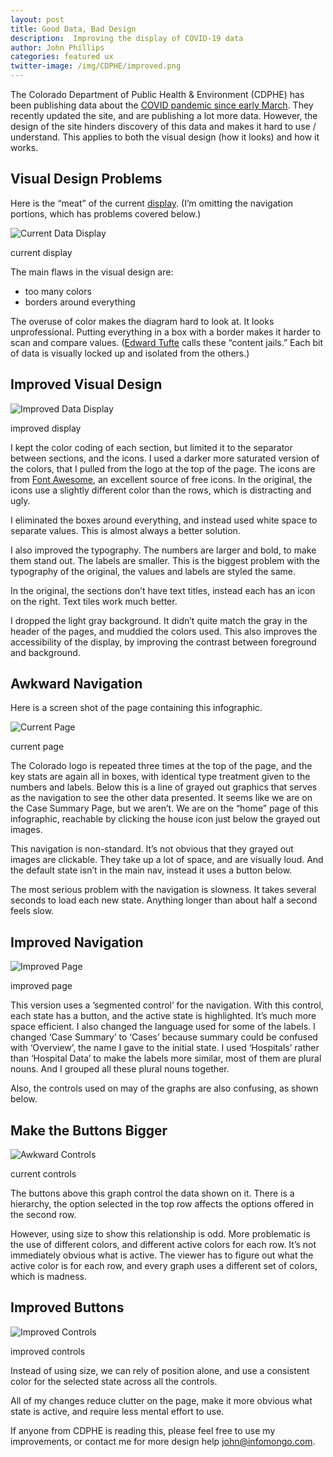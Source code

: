 ```yaml
---
layout: post
title: Good Data, Bad Design
description:  Improving the display of COVID-19 data
author: John Phillips
categories: featured ux 
twitter-image: /img/CDPHE/improved.png
---
```


The Colorado Department of Public Health & Environment (CDPHE) has been publishing data about the [COVID pandemic since early March][data]. They recently updated the site, and are publishing a lot more data. However, the design of the site hinders discovery of this data and makes it hard to use / understand. This applies to both the visual design (how it looks) and how it works. 

[data]: https://covid19.colorado.gov/data

## Visual Design Problems

Here is the “meat” of the current [display][data]. (I’m omitting the navigation portions, which has problems covered below.)

<div>
<img src="/img/CDPHE/current.png" class="full-width border" alt="Current Data Display">
<p class="caption">current display</p>
</div>


The main flaws in the visual design are:

- too many colors
- borders around everything

The overuse of color makes the diagram hard to look at. It looks unprofessional. Putting everything in a box with a border makes it harder to scan and compare values. ([Edward Tufte][tufte] calls these “content jails.” Each bit of data is visually locked up and isolated from the others.)

[tufte]: https://www.edwardtufte.com/tufte/

## Improved Visual Design

<div>
<img src="/img/CDPHE/improved.png" class="full-width border" alt="Improved Data Display">
<p class="caption">improved display</p>
</div>

I kept the color coding of each section, but limited it to the separator between sections, and the icons. I used a darker more saturated version of the colors, that I pulled from the logo at the top of the page. The icons are from [Font Awesome][icon], an excellent source of free icons. In the original, the icons use a slightly different color than the rows, which is distracting and ugly.

[icon]: https://fontawesome.com

I eliminated the boxes around everything, and instead used white space to separate values. This is almost always a better solution. 

I also improved the typography. The numbers are larger and bold, to make them stand out. The labels are smaller. This is the biggest problem with the typography of the original, the values and labels are styled the same.

In the original, the sections don’t have text titles, instead each has an icon on the right. Text tiles work much better. 

I dropped the light gray background. It didn’t quite match the gray in the header of the pages, and muddied the colors used. This also improves the accessibility of the display, by improving the contrast between foreground and background. 

## Awkward Navigation

Here is a screen shot of the page containing this infographic.

<div>
<img src="/img/CDPHE/current-page.png" class="full-width border" alt="Current Page">
<p class="caption">current page</p>

</div>

The Colorado logo is repeated three times at the top of the page, and the key stats are again all in boxes, with identical type treatment given to the numbers and labels. Below this is a line of grayed out graphics that serves as the navigation to see the other data presented. It seems like we are on the Case Summary Page, but we aren’t. We are on the “home” page of this infographic, reachable by clicking the house icon just below the grayed out images.

This navigation is non-standard. It’s not obvious that they grayed out images are clickable. They take up a lot of space, and are visually loud. And the default state isn’t in the main nav, instead it uses a button below.

The most serious problem with the navigation is slowness. It takes several seconds to load each new state. Anything longer than about half a second feels slow.

## Improved Navigation

<div>
<img src="/img/CDPHE/improved-page.png" class="full-width border" alt="Improved Page">
<p class="caption">improved page</p>

</div>

This version uses a ’segmented control’ for the navigation. With this control, each state has a button, and the active state is highlighted. It’s much more space efficient. I also changed the language used for some of the labels. I changed ‘Case Summary’ to ‘Cases’ because summary could be confused with ‘Overview’, the name I gave to the initial state.  I used ‘Hospitals’ rather than ‘Hospital Data’ to make the labels more similar, most of them are plural nouns. And I grouped all these plural nouns together. 

Also, the controls used on may of the graphs are also confusing, as shown below.

## Make the Buttons Bigger

<div>
<img src="/img/CDPHE/current-cases.png" class="full-width border" alt="Awkward Controls">
<p class="caption">current controls</p>
</div>

The buttons above this graph control the data shown on it. There is a hierarchy, the option selected in the top row affects the options offered in the second row. 

However, using size to show this relationship is odd. More problematic is the use of different colors, and different active colors for each row. It’s not immediately obvious what is active. The viewer has to figure out what the active color is for each row, and every graph uses a different set of colors, which is madness. 

## Improved Buttons

<div>
<img src="/img/CDPHE/improved-cases.png" class="full-width border" alt="Improved Controls">
<p class="caption">improved controls</p>

</div>

Instead of using size, we can rely of position alone, and use a consistent color for the selected state across all the controls.

All of my changes reduce clutter on the page, make it more obvious what state is active, and require less mental effort to use. 

If anyone from CDPHE is reading this, please feel free to use my improvements, or contact me for more design help <a href="&#x6D;&#97;&#105;l&#116;&#x6F;:&#106;&#111;&#x68;&#x6E;&#64;&#x69;&#x6E;f&#111;&#x6D;&#x6F;&#110;&#x67;&#111;&#46;&#x63;&#111;&#109;">&#106;&#111;&#x68;&#x6E;&#64;&#x69;&#x6E;f&#111;&#x6D;&#x6F;&#110;&#x67;&#111;&#46;&#x63;&#111;&#109;</a>.  

